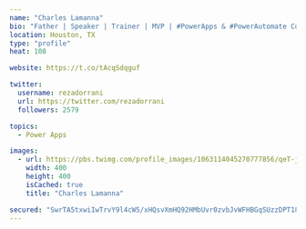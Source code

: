 ```yaml
---
name: "Charles Lamanna"
bio: "Father | Speaker | Trainer | MVP | #PowerApps & #PowerAutomate Community Super User | YouTuber Right-pointing triangle http://youtube.com/c/rezadorrani | Learn - Share - Clockwise rightwards and leftwards open circle arrows"
location: Houston, TX
type: "profile"
heat: 108

website: https://t.co/tAcqSdqguf

twitter:
  username: rezadorrani
  url: https://twitter.com/rezadorrani
  followers: 2579

topics:
  - Power Apps

images:
  - url: https://pbs.twimg.com/profile_images/1063114045270777856/qeT-jpWr_400x400.jpg
    width: 400
    height: 400
    isCached: true
    title: "Charles Lamanna"

secured: "SwrTA5txwiIwTrvY9l4cW5/xHQsvXmHQ92HMbUvr0zvbJvWFHBGqSUzzDPT181EVK1gEV9KpY38Utg26zK0kxvm0Jsku2KCvzj4ZFgAyPwnozmCKLFFKOLiVe370XZE0dnuaHC+svGJxt9s+Dyk3UK2Yvb1gMRMbZsqKkGAwngMdLkBqVuGv1DzkFkE2Qv1IDKKhlCyb4JocbX8IVfqzu/nXEd5D4+ZLyZg+hbwG4LPit6beBFv1/bIq8k7A4xbK7HkS7cjAvTLMuSHYB5cUDItT8ynY3Rc+1oj7nLhrBx2XDClXh4opCLm8E0/zRJkdZ+FuLHZAfUzJ2dw4WaBaOhjuwClNjlqT1L+MmhJtrFaKYWpYYHBRi1avcywXJyThBvR0w5nb8+PmwUigPuRpNkrI2c89wWhOaTTAcBbLWfQ=;go17r7AlVZV+vmQ3bdy+UQ=="
---
```


